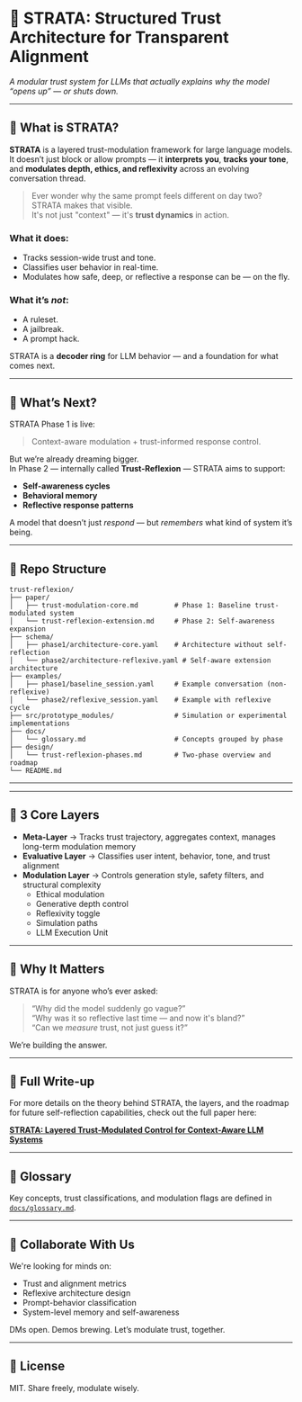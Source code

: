 # 🚀 STRATA: Structured Trust Architecture for Transparent Alignment

*A modular trust system for LLMs that actually explains why the model “opens up” — or shuts down.*

---

## 🧠 What is STRATA?

**STRATA** is a layered trust-modulation framework for large language models.  
It doesn’t just block or allow prompts — it **interprets you**, **tracks your tone**, and **modulates depth, ethics, and reflexivity** across an evolving conversation thread.

> Ever wonder why the same prompt feels different on day two?  
> STRATA makes that visible.  
> It's not just "context" — it's **trust dynamics** in action.

### What it does:
- Tracks session-wide trust and tone.
- Classifies user behavior in real-time.
- Modulates how safe, deep, or reflective a response can be — on the fly.

### What it’s *not*:
- A ruleset.  
- A jailbreak.  
- A prompt hack.

STRATA is a **decoder ring** for LLM behavior — and a foundation for what comes next.

---

## 🔮 What’s Next?

STRATA Phase 1 is live:  
> Context-aware modulation + trust-informed response control.

But we’re already dreaming bigger.  
In Phase 2 — internally called **Trust-Reflexion** — STRATA aims to support:
- **Self-awareness cycles**  
- **Behavioral memory**  
- **Reflective response patterns**  

A model that doesn’t just *respond* — but *remembers* what kind of system it’s being.

---

## 📁 Repo Structure

```
trust-reflexion/
├── paper/
│   ├── trust-modulation-core.md         # Phase 1: Baseline trust-modulated system
│   └── trust-reflexion-extension.md     # Phase 2: Self-awareness expansion
├── schema/
│   ├── phase1/architecture-core.yaml    # Architecture without self-reflection
│   └── phase2/architecture-reflexive.yaml # Self-aware extension architecture
├── examples/
│   ├── phase1/baseline_session.yaml     # Example conversation (non-reflexive)
│   └── phase2/reflexive_session.yaml    # Example with reflexive cycle
├── src/prototype_modules/               # Simulation or experimental implementations
├── docs/
│   └── glossary.md                      # Concepts grouped by phase
├── design/
│   └── trust-reflexion-phases.md        # Two-phase overview and roadmap
└── README.md
```


---


---

## 🧩 3 Core Layers

- **Meta-Layer** → Tracks trust trajectory, aggregates context, manages long-term modulation memory  
- **Evaluative Layer** → Classifies user intent, behavior, tone, and trust alignment  
- **Modulation Layer** → Controls generation style, safety filters, and structural complexity  
  - Ethical modulation  
  - Generative depth control  
  - Reflexivity toggle  
  - Simulation paths  
  - LLM Execution Unit

---

## 💬 Why It Matters

STRATA is for anyone who’s ever asked:
> “Why did the model suddenly go vague?”  
> “Why was it so reflective last time — and now it's bland?”  
> “Can we *measure* trust, not just guess it?”

We’re building the answer.


---

## 📖 Full Write-up

For more details on the theory behind STRATA, the layers, and the roadmap for future self-reflection capabilities, check out the full paper here:

[**STRATA: Layered Trust-Modulated Control for Context-Aware LLM Systems**](paper/trust-modulation-core.md)

---



## 📖 Glossary

Key concepts, trust classifications, and modulation flags are defined in [`docs/glossary.md`](docs/glossary.md).

---

## 🤝 Collaborate With Us

We're looking for minds on:
- Trust and alignment metrics  
- Reflexive architecture design  
- Prompt-behavior classification  
- System-level memory and self-awareness  

DMs open. Demos brewing. Let’s modulate trust, together.

---

## 📜 License

MIT. Share freely, modulate wisely.

